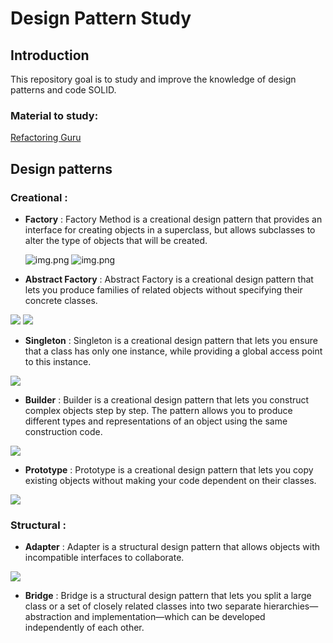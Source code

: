 # Design Pattern Study


## Introduction

This repository goal is to study and improve the knowledge of design patterns and code SOLID.


### Material to study: 

[Refactoring Guru](https://refactoring.guru/design-patterns)

## Design patterns 

### Creational :
- **Factory** : Factory Method is a creational design pattern that provides an interface for creating objects in a superclass, but allows subclasses to alter the type of objects that will be created.

    ![img.png](Images/img.png)
    ![img.png](Images/img2.png)

  
- **Abstract Factory** : Abstract Factory is a creational design pattern that lets you produce families of related objects without specifying their concrete classes.

![](Images/iphone-full.jpg)
![](Images/services.jpg)

- **Singleton** : Singleton is a creational design pattern that lets you ensure that a class has only one instance, while providing a global access point to this instance.

![](Images/connectionPool.jpg)

- **Builder** : Builder is a creational design pattern that lets you construct complex objects step by step. The pattern allows you to produce different types and representations of an object using the same construction code.

![](Images/meal-after.jpg)

- **Prototype** : Prototype is a creational design pattern that lets you copy existing objects without making your code dependent on their classes.

![](Images/cloneBuilder.jpg)

### Structural :

- **Adapter** : Adapter is a structural design pattern that allows objects with incompatible interfaces to collaborate.

![](Images/hdmi-after.jpg)

- **Bridge** : Bridge is a structural design pattern that lets you split a large class or a set of closely related classes into two separate hierarchies—abstraction and implementation—which can be developed independently of each other.
